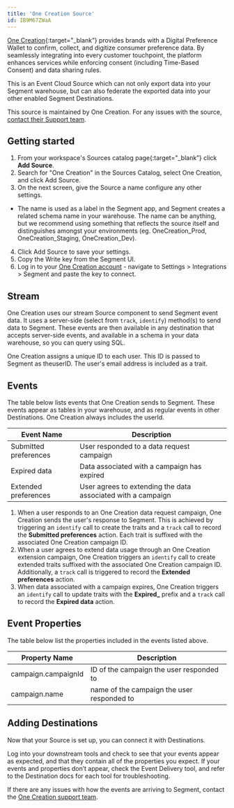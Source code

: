 ```yaml
---
title: 'One Creation Source'
id: IB9M67ZWaA
---
```


[One Creation](https://www.one-creation.com/){:target="_blank”} provides brands with a Digital Preference Wallet to confirm, collect, and digitize consumer preference data. By seamlessly integrating into every customer touchpoint, the platform enhances services while enforcing consent (including Time-Based Consent) and data sharing rules. 

This is an Event Cloud Source which can not only export data into your Segment warehouse, but can also federate the exported data into your other enabled Segment Destinations.

This source is maintained by One Creation. For any issues with the source, [contact their Support team](mailto:support@one-creation.com).

## Getting started

1. From your workspace's Sources catalog page{:target="_blank”} click **Add Source**.
2. Search for "One Creation" in the Sources Catalog, select One Creation, and click Add Source.
3. On the next screen, give the Source a name configure any other settings.

- The name is used as a label in the Segment app, and Segment creates a related schema name in your warehouse. The name can be anything, but we recommend using something that reflects the source itself and distinguishes amongst your environments (eg. OneCreation_Prod, OneCreation_Staging, OneCreation_Dev).

4. Click Add Source to save your settings.
5. Copy the Write key from the Segment UI.
6. Log in to your [One Creation account](https://app.one-creation.com/admin/integrations?app=segment) - navigate to Settings > Integrations > Segment and paste the key to connect.

## Stream

One Creation uses our stream Source component to send Segment event data. It uses a server-side (select from `track`, `identify`) method(s) to send data to Segment. These events are then available in any destination that accepts server-side events, and available in a schema in your data warehouse, so you can query using SQL.

One Creation assigns a unique ID to each user. This ID is passed to Segment as theuserID. The user's email address is included as a trait. 

## Events

The table below lists events that One Creation sends to Segment. These events appear as tables in your warehouse, and as regular events in other Destinations. One Creation always includes the userId.

| Event Name       | Description               |
|------------------|---------------------------|
| Submitted preferences | User responded to a data request campaign  |
| Expired data | Data associated with a campaign has expired |
| Extended preferences | User agrees to extending the data associated with a campaign |

1. When a user responds to an One Creation data request campaign, One Creation sends the user's response to Segment. This is achieved by triggering an `identify` call to create the traits and a `track` call to record the **Submitted preferences** action. Each trait is suffixed with the associated One Creation campaign ID. 
2. When a user agrees to extend data usage through an One Creation extension campaign, One Creation triggers an `identify` call to create extended traits suffixed with the associated One Creation campaign ID. Additionally, a `track` call is triggered to record the **Extended preferences** action. 
3. When data associated with a campaign expires, One Creation triggers an `identify` call to update traits with the **Expired_** prefix and a `track` call to record the **Expired data** action.

## Event Properties

The table below list the properties included in the events listed above.

| Property Name	| Description |
|---------------|-------------|
| campaign.campaignId | ID of the campaign the user responded to |
| campaign.name | name of the campaign the user responded to |

## Adding Destinations

Now that your Source is set up, you can connect it with Destinations.

Log into your downstream tools and check to see that your events appear as expected, and that they contain all of the properties you expect. If your events and properties don’t appear, check the Event Delivery tool, and refer to the Destination docs for each tool for troubleshooting.

If there are any issues with how the events are arriving to Segment, contact the [One Creation support team](mailto:support@one-creation.com).